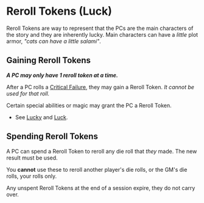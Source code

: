 # Reroll Tokens (Luck)
Reroll Tokens are way to represent that the PCs are the main characters of the story and they are inherently lucky. Main characters can have a *little* plot armor, *"cats can have a little salami"*.
## Gaining Reroll Tokens
***A PC may only have 1 reroll token at a time.***

After a PC rolls a [Critical Failure](Critical%20Failure.md), they may gain a Reroll Token. *It cannot be used for that roll.*

Certain special abilities or magic may grant the PC a Reroll Token. 
- See [Lucky](../../Player%20Characters/Ancenstries/Human.md#Lucky) and [Luck](../../Magic/Spells/Mythril%20Spells/Level%202/Luck.md).
## Spending Reroll Tokens 
A PC can spend a Reroll Token to reroll any die roll that *they* made. The new result must be used.

You **cannot** use these to reroll another player's die rolls, or the GM's die rolls, your rolls only.

Any unspent Reroll Tokens at the end of a session expire, they do not carry over.
